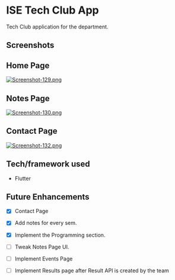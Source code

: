 # ISE Tech Club App

Tech Club application for the department.


## Screenshots

## Home Page
[![Screenshot-129.png](https://i.postimg.cc/7hk5K9DQ/Screenshot-129.png)](https://postimg.cc/bDmYJQZQ)
## Notes Page
[![Screenshot-130.png](https://i.postimg.cc/SRfJ39xQ/Screenshot-130.png)](https://postimg.cc/rRzVtK47)
## Contact Page
[![Screenshot-132.png](https://i.postimg.cc/gkGwRggx/Screenshot-132.png)](https://postimg.cc/DmYy3Pkh)

## Tech/framework used

  - Flutter
  
  
## Future Enhancements

  - [x] Contact Page
  - [x] Add notes for every sem.
  - [x] Implement the Programming section.
  - [ ] Tweak Notes Page UI.
  - [ ] Implement Events Page
  - [ ] Implement Results page after Result API is created by the team

